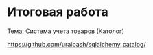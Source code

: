 

# Итоговая работа

Тема:  Система учета товаров (Католог)

https://github.com/uralbash/sqlalchemy_catalog/
